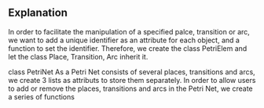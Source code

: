 ## Explanation


In order to facilitate the manipulation of a specified palce, transition or arc, we want to add a unique identifier as an attribute for each object, and a function to set the identifier.
Therefore, we create the class PetriElem and let the class Place, Transition, Arc inherit it.



class PetriNet
As a Petri Net consists of several places, transitions and arcs, we create 3 lists as attributs to store them separately.
In order to allow users to add or remove the places, transitions and arcs in the Petri Net, we create a series of functions
